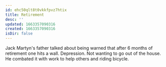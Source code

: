 ```yaml
---
id: ehc50qlt8t0vkkfpvz7htix
title: Retirement
desc: ''
updated: 1663357090316
created: 1663357090316
isDir: false
---
```

Jack Martyn's father talked about being warned that after 6 months of retirement one hits a wall. Depression. Not wanting to go out of the house. He combated it with work to help others and riding bicycle.

